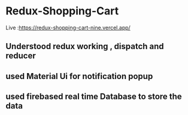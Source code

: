 # Redux-Shopping-Cart
Live :https://redux-shopping-cart-nine.vercel.app/

## Understood redux working , dispatch and reducer
## used Material Ui for notification popup
## used firebased real time Database to store the data 
